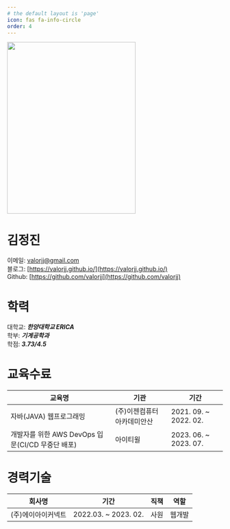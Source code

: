 ```yaml
---
# the default layout is 'page'
icon: fas fa-info-circle
order: 4
---
```



<img src='https://user-images.githubusercontent.com/30681841/282426713-b0f94e07-80d5-4afd-a54d-8a0aef4cebb7.jpeg' width='300' height='400'>

# 김정진

이메일: valorjj@gmail.com <br/>
블로그: [https://valorjj.github.io/](https://valorjj.github.io/) <br/>
Github: [https://github.com/valorjj](https://github.com/valorjj) <br/>

# 학력

대학교: ***한양대학교 ERICA*** <br/>
학부: ***기계공학과*** <br/>
학점: ***3.73/4.5*** <br/>

# 교육수료

| 교육명 | 기관 | 기간 |
| --- | --- | --- |
| 자바(JAVA) 웹프로그래밍 | (주)이젠컴퓨터아카데미안산 | 2021. 09. ~ 2022. 02. |
| 개발자를 위한 AWS DevOps 입문(CI/CD 무중단 배포) | 아이티윌 | 2023. 06. ~ 2023. 07. |

# 경력기술

| 회사명 | 기간 | 직책 | 역할 |
| --- | --- | --- | --- |
| (주)에이아이커넥트 | 2022.03. ~ 2023. 02. | 사원 | 웹개발 |




